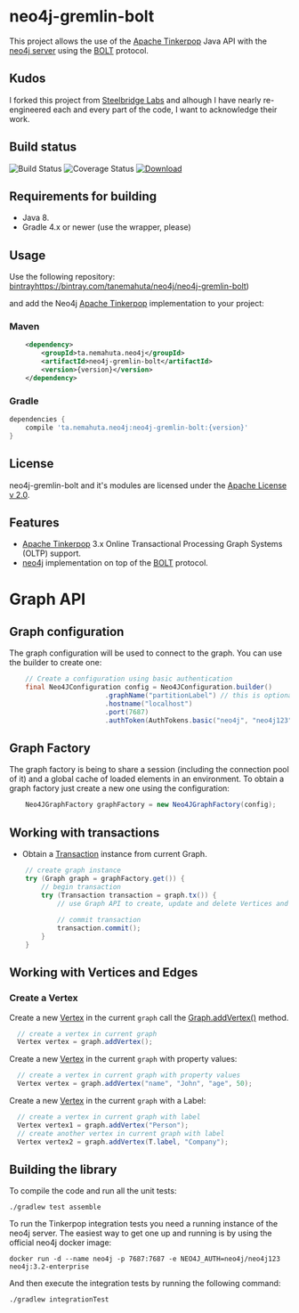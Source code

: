 # neo4j-gremlin-bolt

This project allows the use of the [Apache Tinkerpop](http://tinkerpop.apache.org/) Java API with the [neo4j server](http://neo4j.com/) using the [BOLT](https://github.com/neo4j/neo4j-java-driver) protocol.

## Kudos

I forked this project from [Steelbridge Labs](https://github.com/SteelBridgeLabs/neo4j-gremlin-bolt) and alhough I have nearly re-engineered
each and every part of the code, I want to acknowledge their work. 

## Build status

![Build Status](https://travis-ci.org/Tanemahuta/neo4j-gremlin-bolt.svg?branch=develop)
![Coverage Status](https://codecov.io/gh/Tanemahuta/neo4j-gremlin-bolt/branch/develop/graph/badge.svg)
[ ![Download](https://api.bintray.com/packages/tanemahuta/neo4j/neo4j-gremlin-bolt/images/download.svg) ](https://bintray.com/tanemahuta/neo4j/neo4j-gremlin-bolt/_latestVersion)

## Requirements for building

* Java 8.
* Gradle 4.x or newer (use the wrapper, please)

## Usage
Use the following repository: 
[bintray]()https://bintray.com/tanemahuta/neo4j/neo4j-gremlin-bolt)

and add the Neo4j [Apache Tinkerpop](http://tinkerpop.apache.org/) implementation to your project:

### Maven

```xml
    <dependency>
        <groupId>ta.nemahuta.neo4j</groupId>
        <artifactId>neo4j-gremlin-bolt</artifactId>
        <version>{version}</version>
    </dependency>
```

### Gradle
```groovy
dependencies {
    compile 'ta.nemahuta.neo4j:neo4j-gremlin-bolt:{version}'
}
```

## License

neo4j-gremlin-bolt and it's modules are licensed under the [Apache License v 2.0](http://www.apache.org/licenses/LICENSE-2.0).

## Features

* [Apache Tinkerpop](http://tinkerpop.apache.org/) 3.x Online Transactional Processing Graph Systems (OLTP) support.
* [neo4j](http://neo4j.com/) implementation on top of the [BOLT](https://github.com/neo4j/neo4j-java-driver) protocol.

# Graph API

## Graph configuration
The graph configuration will be used to connect to the graph.
You can use the builder to create one:
```java
    // Create a configuration using basic authentication
    final Neo4JConfiguration config = Neo4JConfiguration.builder()
                        .graphName("partitionLabel") // this is optional
                        .hostname("localhost")
                        .port(7687)
                        .authToken(AuthTokens.basic("neo4j", "neo4j123")).build();
```

## Graph Factory
The graph factory is being to share a session (including the connection pool of it) and a global cache of loaded elements 
in an environment.
To obtain a graph factory just create a new one using the configuration:
```java
    Neo4JGraphFactory graphFactory = new Neo4JGraphFactory(config);
```

## Working with transactions

* Obtain a [Transaction](http://tinkerpop.apache.org/javadocs/current/core/org/apache/tinkerpop/gremlin/structure/Transaction.html) instance from current Graph.

```java
    // create graph instance
    try (Graph graph = graphFactory.get()) {
        // begin transaction
        try (Transaction transaction = graph.tx()) {
            // use Graph API to create, update and delete Vertices and Edges
            
            // commit transaction
            transaction.commit();
        }
    }
```

## Working with Vertices and Edges

### Create a Vertex

Create a new [Vertex](http://tinkerpop.apache.org/javadocs/current/core/org/apache/tinkerpop/gremlin/structure/Vertex.html) in the current `graph` call the [Graph.addVertex()](http://tinkerpop.apache.org/javadocs/current/core/org/apache/tinkerpop/gremlin/structure/Graph.html#addVertex-java.lang.Object...-) method.

```java
  // create a vertex in current graph
  Vertex vertex = graph.addVertex();
```

Create a new [Vertex](http://tinkerpop.apache.org/javadocs/current/core/org/apache/tinkerpop/gremlin/structure/Vertex.html) in the current `graph` with property values: 

```java
  // create a vertex in current graph with property values
  Vertex vertex = graph.addVertex("name", "John", "age", 50);
```

Create a new [Vertex](http://tinkerpop.apache.org/javadocs/current/core/org/apache/tinkerpop/gremlin/structure/Vertex.html) in the current `graph` with a Label: 

```java
  // create a vertex in current graph with label
  Vertex vertex1 = graph.addVertex("Person");
  // create another vertex in current graph with label
  Vertex vertex2 = graph.addVertex(T.label, "Company");
```

## Building the library

To compile the code and run all the unit tests:

````
./gradlew test assemble
````

To run the Tinkerpop integration tests you need a running instance of the neo4j
server. The easiest way to get one up and running is by using the official neo4j
docker image:

````
docker run -d --name neo4j -p 7687:7687 -e NEO4J_AUTH=neo4j/neo4j123 neo4j:3.2-enterprise
````

And then execute the integration tests by running the following command:

````
./gradlew integrationTest
````
